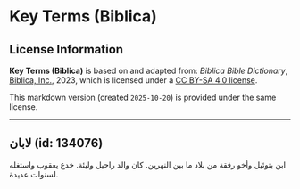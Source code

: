 # Key Terms (Biblica)

## License Information

**Key Terms (Biblica)** is based on and adapted from: _Biblica Bible Dictionary_, [Biblica, Inc.](https://www.biblica.com/), 2023, which is licensed under a [CC BY-SA 4.0 license](https://creativecommons.org/licenses/by-sa/4.0/legalcode.en).

This markdown version (created `2025-10-20`) is provided under the same license.



--------------------------------

## لابان (id: 134076)

ابن بتوئيل وأخو رفقة من بلاد ما بين النهرين. كان والد راحيل وليئة. خدع يعقوب واستغله لسنوات عديدة.


